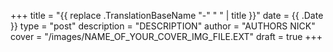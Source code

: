 +++
title = "{{ replace .TranslationBaseName "-" " " | title }}"
date = {{ .Date }}
type = "post"
description = "DESCRIPTION"
author = "AUTHORS NICK"
cover = "/images/NAME_OF_YOUR_COVER_IMG_FILE.EXT"
draft = true
+++
